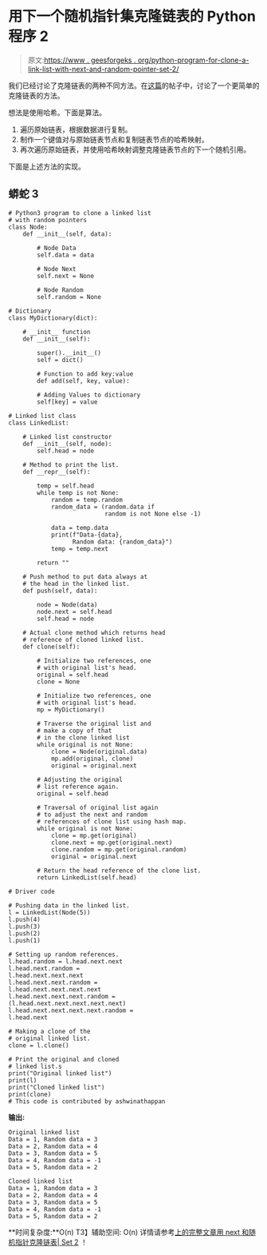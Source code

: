# 用下一个随机指针集克隆链表的 Python 程序 2

> 原文:[https://www . geesforgeks . org/python-program-for-clone-a-link-list-with-next-and-random-pointer-set-2/](https://www.geeksforgeeks.org/python-program-for-cloning-a-linked-list-with-next-and-random-pointer-set-2/)

我们已经讨论了克隆链表的两种不同方法。在[这篇](https://www.geeksforgeeks.org/a-linked-list-with-next-and-arbit-pointer/)的帖子中，讨论了一个更简单的克隆链表的方法。

想法是使用哈希。下面是算法。

1.  遍历原始链表，根据数据进行复制。
2.  制作一个键值对与原始链表节点和复制链表节点的哈希映射。
3.  再次遍历原始链表，并使用哈希映射调整克隆链表节点的下一个随机引用。

下面是上述方法的实现。

## 蟒蛇 3

```
# Python3 program to clone a linked list 
# with random pointers 
class Node: 
    def __init__(self, data):

        # Node Data
        self.data = data 

        # Node Next
        self.next = None 

        # Node Random
        self.random = None 

# Dictionary
class MyDictionary(dict): 

    # __init__ function
    def __init__(self):

        super().__init__()
        self = dict()

        # Function to add key:value
        def add(self, key, value):

        # Adding Values to dictionary
        self[key] = value 

# Linked list class 
class LinkedList:

    # Linked list constructor
    def __init__(self, node):
        self.head = node

    # Method to print the list.
    def __repr__(self):

        temp = self.head
        while temp is not None:
            random = temp.random
            random_data = (random.data if 
                           random is not None else -1)

            data = temp.data
            print(f"Data-{data}, 
                  Random data: {random_data}")
            temp = temp.next

        return ""

    # Push method to put data always at 
    # the head in the linked list.
    def push(self, data):

        node = Node(data)
        node.next = self.head
        self.head = node

    # Actual clone method which returns head
    # reference of cloned linked list.
    def clone(self):

        # Initialize two references, one 
        # with original list's head.
        original = self.head
        clone = None

        # Initialize two references, one 
        # with original list's head.
        mp = MyDictionary()

        # Traverse the original list and 
        # make a copy of that
        # in the clone linked list
        while original is not None:
            clone = Node(original.data)
            mp.add(original, clone)
            original = original.next

        # Adjusting the original 
        # list reference again.
        original = self.head

        # Traversal of original list again
        # to adjust the next and random 
        # references of clone list using hash map.
        while original is not None:
            clone = mp.get(original)
            clone.next = mp.get(original.next)
            clone.random = mp.get(original.random)
            original = original.next

        # Return the head reference of the clone list.
        return LinkedList(self.head)

# Driver code

# Pushing data in the linked list.
l = LinkedList(Node(5))
l.push(4)
l.push(3)
l.push(2)
l.push(1)

# Setting up random references.
l.head.random = l.head.next.next
l.head.next.random = 
l.head.next.next.next
l.head.next.next.random = 
l.head.next.next.next.next
l.head.next.next.next.random = 
(l.head.next.next.next.next.next)
l.head.next.next.next.next.random = 
l.head.next

# Making a clone of the 
# original linked list.
clone = l.clone()

# Print the original and cloned
# linked list.s
print("Original linked list")
print(l)
print("Cloned linked list")
print(clone)
# This code is contributed by ashwinathappan
```

**输出:**

```
Original linked list
Data = 1, Random data = 3
Data = 2, Random data = 4
Data = 3, Random data = 5
Data = 4, Random data = -1
Data = 5, Random data = 2

Cloned linked list
Data = 1, Random data = 3
Data = 2, Random data = 4
Data = 3, Random data = 5
Data = 4, Random data = -1
Data = 5, Random data = 2
```

**时间复杂度:**O(n)
T3】辅助空间: O(n)
详情请参考[上的完整文章用 next 和随机指针克隆链表| Set 2](https://www.geeksforgeeks.org/clone-linked-list-next-arbit-pointer-set-2/) ！